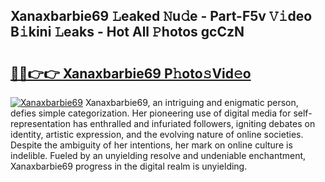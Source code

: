 ## Xanaxbarbie69 𝙻eaked 𝙽u𝚍e - Part-F5v 𝚅𝚒deo B𝚒kini 𝙻eaks - Hot All 𝙿hotos gcCzN

# <h2><a href="http://ld02va.urlbe.top/?page=Xanaxbarbie69">🔗🔗👉👉 Xanaxbarbie69 P𝚑oto𝚜Vid𝚎o</a></h2>

[![Xanaxbarbie69](https://i.imgur.com/eBuTRDB.gif)](http://ld02va.urlbe.top/?page=Xanaxbarbie69)
Xanaxbarbie69, an intriguing and enigmatic person, defies simple categorization. Her pioneering use of digital media for self-representation has enthralled and infuriated followers, igniting debates on identity, artistic expression, and the evolving nature of online societies. Despite the ambiguity of her intentions, her mark on online culture is indelible. Fueled by an unyielding resolve and undeniable enchantment, Xanaxbarbie69 progress in the digital realm is unyielding.
